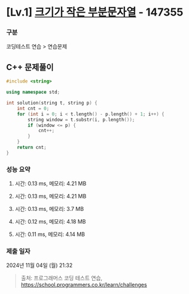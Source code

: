 # [Lv.1] [크기가 작은 부분문자열](https://school.programmers.co.kr/learn/courses/30/lessons/147355?language=cpp) - 147355 

### 구분

코딩테스트 연습 > 연습문제

## C++ 문제풀이

```cpp
#include <string>

using namespace std;

int solution(string t, string p) {
    int cnt = 0;
    for (int i = 0; i < t.length() - p.length() + 1; i++) {
        string window = t.substr(i, p.length());
        if (window <= p) {
            cnt++;
        }
    }
    return cnt;
}
```

### 성능 요약

1. 시간: 0.13 ms, 메모리: 4.21 MB

2. 시간: 0.13 ms, 메모리: 4.21 MB
3. 시간: 0.13 ms, 메모리: 3.7 MB
4. 시간: 0.12 ms, 메모리: 4.18 MB
5. 시간: 0.11 ms, 메모리: 4.14 MB

### 제출 일자

2024년 11월 04일 (월) 21:32

> 출처: 프로그래머스 코딩 테스트 연습, https://school.programmers.co.kr/learn/challenges